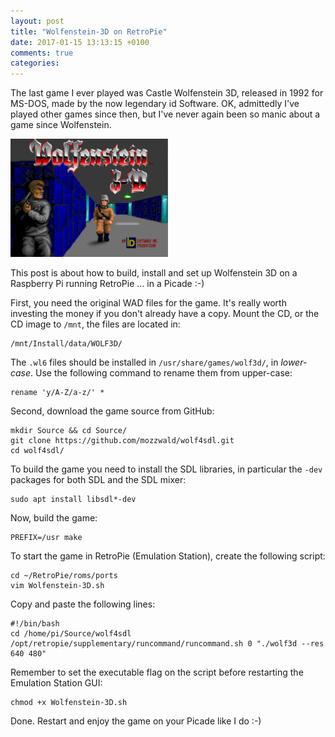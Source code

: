 ```yaml
---
layout: post
title: "Wolfenstein-3D on RetroPie"
date: 2017-01-15 13:13:15 +0100
comments: true
categories:
---
```


The last game I ever played was Castle Wolfenstein 3D, released in 1992
for MS-DOS, made by the now legendary id Software.  OK, admittedly I've
played other games since then, but I've never again been so manic about
a game since Wolfenstein.

<img style="width:50%;height:auto;" class="center" src="/images/wolf3d.png">

This post is about how to build, install and set up Wolfenstein 3D on a
Raspberry Pi running RetroPie ... in a Picade :-)

<!-- more -->

First, you need the original WAD files for the game.  It's really worth
investing the money if you don't already have a copy.  Mount the CD, or
the CD image to `/mnt`, the files are located in:

    /mnt/Install/data/WOLF3D/

The `.wl6` files should be installed in `/usr/share/games/wolf3d/`, in
*lower-case*.  Use the following command to rename them from upper-case:

    rename 'y/A-Z/a-z/' *

Second, download the game source from GitHub:

    mkdir Source && cd Source/
    git clone https://github.com/mozzwald/wolf4sdl.git
    cd wolf4sdl/

To build the game you need to install the SDL libraries, in particular
the `-dev` packages for both SDL and the SDL mixer:

    sudo apt install libsdl*-dev 

Now, build the game:

    PREFIX=/usr make

To start the game in RetroPie (Emulation Station), create the following
script:

    cd ~/RetroPie/roms/ports
    vim Wolfenstein-3D.sh

Copy and paste the following lines:

    #!/bin/bash
    cd /home/pi/Source/wolf4sdl
    /opt/retropie/supplementary/runcommand/runcommand.sh 0 "./wolf3d --res 640 480"

Remember to set the executable flag on the script before restarting the
Emulation Station GUI:

    chmod +x Wolfenstein-3D.sh

Done.  Restart and enjoy the game on your Picade like I do :-)

<!--
  -- Local Variables:
  -- mode: markdown
  -- End:
  -->
